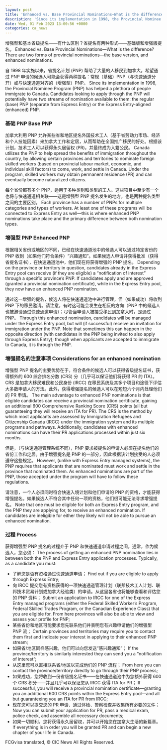 ```yaml
---
layout: post
title: 'Enhanced vs. Base Provincial Nominations—What is the difference?'
description: 'Since its implementation in 1998, the Provincial Nominee Program (PNP) has helped a plethora of people immigrate to Canada. Candidates looking to apply through the PNP will potentially have two streams of nomination available to them- the regular (base) PNP (separate from Express Entry) or the Express Entry-aligned (enhanced) PNP. Get a Free Canadian Immigration […]'
date: Wed, 01 Feb 2023 13:00:56 +0000
categories: ca_news
---
```


增强型和基本省级提名——有什么区别？省提名有两种形式——基础版和增强版提名。	Enhanced vs. Base Provincial Nominations—What is the difference? There are two forms of provincial nominations—the base version, and enhanced nominations.
	
自 1998 年实施以来，省提名计划 (PNP) 帮助了大量的人移民到加拿大。希望通过 PNP 申请的候选人可能会获得两种提名：常规（基础）PNP（与快速通道分开）或与快速通道对齐的（增强型）PNP。	Since its implementation in 1998, the Provincial Nominee Program (PNP) has helped a plethora of people immigrate to Canada. Candidates looking to apply through the PNP will potentially have two streams of nomination available to them: the regular (base) PNP (separate from Express Entry) or the Express Entry-aligned (enhanced) PNP.
	
### 基础 PNP	Base PNP
	
加拿大利用 PNP 允许某些省和地区提名外国技术工人（基于省劳动力市场、经济和个人技能因素）来加拿大工作和定居，从而帮助在全国推广移民的好处。根据该计划，技术工人可以获得永久居留权 (PR)，并最终成为入籍公民。	Canada utilizes the PNP to help spread the benefits of immigration throughout the country, by allowing certain provinces and territories to nominate foreign skilled workers (based on provincial labour market, economic, and individual skill factors) to come, work, and settle in Canada. Under the program, skilled workers may obtain permanent residence (PR) and can eventually become naturalized citizens.
	
每个省份都有多个 PNP，适用于多种类别和类型的工人。这些项目中至少有一个也将与快速通道相关联——这是增强型 PNP 提名发生的地方，也是两种提名类型之间的主要区别。	Each province has a number of PNPs for multiple categories and types of workers. At least one of these programs will be connected to Express Entry as well—this is where enhanced PNP nominations take place and the primary difference between both nomination types.
	
### 增强型 PNP	Enhanced PNP
	
根据相关省份或地区的不同，已经在快速通道池中的候选人可以通过特定省份的 PNP 收到（如果他们符合条件）“兴趣通知”。如果候选人申请并获得批准（获得省提名证书），在快速通道池中，他们现在将获得增强的 PNP 提名。	Depending on the province or territory in question, candidates already in the Express Entry pool can receive (if they are eligible) a “notification of interest” through a specific province’s PNP. If candidates apply and are approved (granted a provincial nomination certificate), while in the Express Entry pool, they now have an enhanced PNP nomination.
	
通过这一增强的提名，候选人将在快速通道池中进行管理，但（如果成功）将收到 PNP 下的移民邀请。请注意，有时这可能会发生在相反的方向（PNP 中的候选人也被邀请通过快速通道申请）；尽管当申请人被接受移民到加拿大时，是通过 PNP。	Through this enhanced nomination, candidates will be managed under the Express Entry pool, but will (if successful) receive an invitation for immigration under the PNP. Note that sometimes this can happen in the opposite direction (with candidates in the PNP being invited to also apply through Express Entry); though when applicants are accepted to immigrate to Canada, it is through the PNP.
	
### 增强提名的注意事项	Considerations for an enhanced nomination
	
增强型 PNP 提名的主要优势在于，符合条件的候选人可以获得省级提名证书，获得额外的 600 综合排名分数 (CRS) 分（几乎可以保证他们将获得 PR 的 ITA）。 CRS 是加拿大移民难民和公民身份 (IRCC) 在移民系统及其多个项目和途径下评估大多数申请人的方法。此外，获得增强提名的候选人可以在短短六个月内处理他们的 PR 申请。	The main advantage to enhanced PNP nominations is that eligible candidates can receive a provincial nomination certificate, gaining an additional 600 Comprehensive Ranking Score (CRS) points (all but guaranteeing they will receive an ITA for PR). The CRS is the method by which most applicants are assessed by Immigration Refugees and Citizenship Canada (IRCC) under the immigration system and its multiple programs and pathways. Additionally, candidates with enhanced nominations can have their PR applications processed within just six months.
	
但是，（与快速通道管理系统不同），PNP 要求被提名的申请人必须在提名他们的省份工作和定居。由于增强提名是 PNP 的一部分，因此根据该计划接受的人必须遵守这些规定。	However, (unlike with Express Entry managed systems), the PNP requires that applicants that are nominated must work and settle in the province that nominated them. As enhanced nominations are part of the PNP, those accepted under the program will have to follow these regulations.
	
请注意，一个人必须同时符合快速入境计划和他们申请的 PNP 的资格，才能获得增强提名。如果候选人不符合其中任何一项的资格，他们很可能无法寻求增强提名。	Note that one must be eligible for both an Express Entry program, and the PNP they are applying for, to receive an enhanced nomination. If candidates are ineligible for either they likely will not be able to pursue an enhanced nomination.
	
### 过程	Process
	
获得增强型 PNP 提名的过程介于 PNP 和快速通道申请过程之间。通常，作为候选人，您必须：	The process of getting an enhanced PNP nomination lies in between both the PNP and Express Entry application processes. Typically, as a candidate you must:
	
* 了解您是否有资格通过快速通道申请；	  Find out if you are eligible to apply through Express Entry;
* 向 IRCC 提交您有资格获得的一项快速通道管理计划（联邦技术工人计划、联邦技术贸易计划或加拿大经验类）的申请。从这里各省也将能够查看和评估您的 PNP 资料；	  Submit an application to IRCC for one of the Express Entry managed programs (either the Federal Skilled Worker’s Program, Federal Skilled Trades Program, or the Canadian Experience Class) that you are eligible for. From here provinces will also be able to view and assess your profile for PNP;
* 某些省份和地区可能要求您先联系他们并表明您有兴趣申请他们的增强型 PNP 流；	  Certain provinces and territories may require you to contact them first and indicate your interest in applying to their enhanced PNP stream;
* 如果省/地区同样感兴趣，他们可以向您发送“感兴趣通知”；	  If the province/territory is similarly interested they can send you a “notification of interest”;
* 从这里您可以直接联系省/地区以完成他们的 PNP 流程；	  From here you can contact the province/territory directly to go through their PNP process;
* 如果成功，您将收到一份省级提名证书——在快速通道池中为您额外获得 600 个 CRS 积分——并且几乎可以保证您从 IRCC 获得 ITA for PR；	  If successful, you will receive a provincial nomination certificate—granting you an additional 600 CRS points within the Express Entry pool—and all but guaranteeing you an ITA for PR from IRCC;
* 现在您可以提交您的 PR 申请、通过体检、警察检查并收集所有必要的文件；	  Now you can submit your application for PR, pass a medical exam, police check, and assemble all necessary documents;
* 如果一切顺利，您将获得永久居留权，并可以开始您在加拿大生活的新篇章。	  If everything is in order you will be granted PR and can begin a new chapter of your life in Canada.
	

FCGvisa translated, © CIC News All Rights Reserved.

